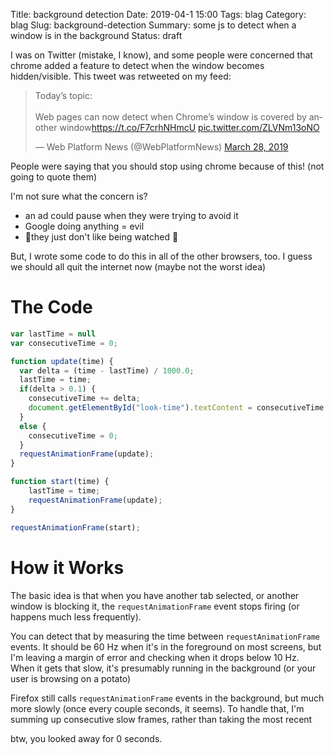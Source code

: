 Title: background detection
Date: 2019-04-1 15:00
Tags: blag
Category: blag
Slug: background-detection
Summary: some js to detect when a window is in the background
Status: draft

I was on Twitter (mistake, I know), and some people were concerned that chrome added a feature to detect when the window becomes hidden/visible. This tweet was retweeted on my feed:

<blockquote class="twitter-tweet" data-lang="en"><p lang="en" dir="ltr">Today’s topic:<br><br>  Web pages can now detect when Chrome’s window is covered by another window<a href="https://t.co/F7crhNHmcU">https://t.co/F7crhNHmcU</a> <a href="https://t.co/ZLVNm13oNO">pic.twitter.com/ZLVNm13oNO</a></p>&mdash; Web Platform News (@WebPlatformNews) <a href="https://twitter.com/WebPlatformNews/status/1111304922514030593?ref_src=twsrc%5Etfw">March 28, 2019</a></blockquote>
<script async src="https://platform.twitter.com/widgets.js" charset="utf-8"></script>

People were saying that you should stop using chrome because of this! (not going to quote them)

I'm not sure what the concern is?

- an ad could pause when they were trying to avoid it
- Google doing anything = evil
- 👀they just don't like being watched 👀

But, I wrote some code to do this in all of the other browsers, too. I guess we should all quit the internet now (maybe not the worst idea)


# The Code

```js
var lastTime = null
var consecutiveTime = 0;

function update(time) {
  var delta = (time - lastTime) / 1000.0;
  lastTime = time;
  if(delta > 0.1) {
    consecutiveTime += delta;
    document.getElementById("look-time").textContent = consecutiveTime.toFixed(2);
  }
  else {
    consecutiveTime = 0;
  }
  requestAnimationFrame(update);
}

function start(time) {
    lastTime = time;
    requestAnimationFrame(update);
}

requestAnimationFrame(start);
```

# How it Works

The basic idea is that when you have another tab selected, or another window is blocking it, the `requestAnimationFrame` event stops firing (or happens much less frequently).

You can detect that by measuring the time between `requestAnimationFrame` events. It should be 60 Hz when it's in the foreground on most screens, but I'm leaving a margin of error and checking when it drops below 10 Hz. When it gets that slow, it's presumably running in the background (or your user is browsing on a potato)

Firefox still calls `requestAnimationFrame` events in the background, but much more slowly (once every couple seconds, it seems). To handle that, I'm summing up consecutive slow frames, rather than taking the most recent

btw, you looked away for <span id="look-time">0</span> seconds.

<script>
var lastTime = null
var consecutiveTime = 0;

function update(time) {
  var delta = (time - lastTime) / 1000.0;
  lastTime = time;
  if(delta > 0.1) {
    consecutiveTime += delta;
    document.getElementById("look-time").textContent = consecutiveTime.toFixed(2);
  }
  else {
    consecutiveTime = 0;
  }
  requestAnimationFrame(update);
}

function start(time) {
    lastTime = time;
    requestAnimationFrame(update);
}

requestAnimationFrame(start);
</script>
